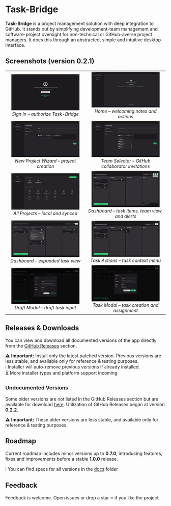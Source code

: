 # Task-Bridge

**Task-Bridge** is a project management solution with deep integration to GitHub. It stands out by simplifying development-team management and software-project oversight for non-technical or GitHub-averse project managers. It does this through an abstracted, simple and intuitive desktop interface.

## Screenshots (version 0.2.1)

<table>
  <tr>
    <td align="center" width="50%">
      <img src="./doc/screenshots/0-sign-in.png" width="90%"/><br/>
      <em>Sign In – authorize Task-Bridge</em>
    </td>
    <td align="center" width="50%">
      <img src="./doc/screenshots/1-home-screen.png" width="90%"/><br/>
      <em>Home – welcoming notes and actions</em>
    </td>
  </tr>

  <tr>
    <td align="center">
      <img src="./doc/screenshots/2-new-project-wizard.png" width="90%"/><br/>
      <em>New Project Wizard – project creation</em>
    </td>
    <td align="center">
      <img src="./doc/screenshots/3-team-selector-in-new-project-wizard.png" width="90%"/><br/>
      <em>Team Selector – GitHub collaborator invitations</em>
    </td>
  </tr>

  <tr>
    <td align="center">
      <img src="./doc/screenshots/4-all-projects-view-screen.png" width="90%"/><br/>
      <em>All Projects – local and synced</em>
    </td>
    <td align="center">
      <img src="./doc/screenshots/5-project-dashboard-with-expanded-team-and-alert.png" width="90%"/><br/>
      <em>Dashboard – task items, team view, and alerts</em>
    </td>
  </tr>

  <tr>
    <td align="center">
      <img src="./doc/screenshots/6-project-dashboard-with-expanded-task.png" width="90%"/><br/>
      <em>Dashboard – expanded task view</em>
    </td>
    <td align="center">
      <img src="./doc/screenshots/7-project-dashboard-with-expanded-task-context-menu.png" width="90%"/><br/>
      <em>Task Actions – task context menu </em>
    </td>
  </tr>

  <tr>
    <td align="center">
      <img src="./doc/screenshots/8-draft-task-creation-modal.png" width="90%"/><br/>
      <em>Draft Modal – draft task input</em>
    </td>
    <td align="center">
      <img src="./doc/screenshots/9-task-creation-modal.png" width="90%"/><br/>
      <em>Task Modal – task creation and assignment</em>
    </td>
  </tr>
</table>

## Releases & Downloads

You can view and download all documented versions of the app directly from the [GitHub Releases](https://github.com/russellgn/task-bridge/releases) section.

⚠️ **Important:** Install only the latest patched version. Previous versions are less stable, and available only for reference & testing purposes.  
ℹ️ Installer will auto-remove previous versions if already installed.  
⏳ More installer types and platform support incoming.

### Undocumented Versions

Some older versions are not listed in the GitHub Releases section but are available for download [here](https://drive.google.com/drive/folders/1i988b_XsgcZ_Q5wK7dM5CCH7DYNJDwfV?usp=sharing). Utilization of GitHub Releases began at version **0.2.2**.

⚠️ **Important:** These older versions are less stable, and available only for reference & testing purposes.

## Roadmap

Current roadmap includes minor versions up to **0.7.0**, introducing features, fixes and improvements before a stable **1.0.0** release.

ℹ️ You can find specs for all versions in the [docs](https://github.com/RussellGN/Task-Bridge/tree/v0.2.2-alpha/doc) folder

## Feedback

Feedback is welcome. Open issues or drop a star ⭐ if you like the project.
